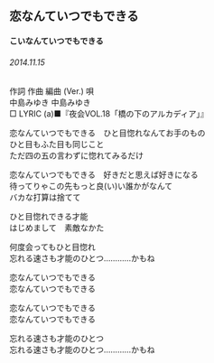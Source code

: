 ## 恋なんていつでもできる
#### こいなんていつでもできる
###### 2014.11.15


作詞  作曲  編曲 (Ver.)   唄  
中島みゆき   中島みゆき          
□ LYRIC (a)■『夜会VOL.18「橋の下のアルカディア」』  

恋なんていつでもできる　ひと目惚れなんてお手のもの  
ひと目もふた目も同じこと  
ただ四の五の言わずに惚れてみるだけ  
  
恋なんていつでもできる　好きだと思えば好きになる  
待ってりゃこの先もっと良(い)い誰かがなんて  
バカな打算は捨てて  
  
ひと目惚れできる才能  
はじめまして　素敵なかた  
  
何度会ってもひと目惚れ  
忘れる速さも才能のひとつ…………かもね  
  
恋なんていつでもできる  
恋なんていつでもできる  
  
恋なんていつでもできる  
恋なんていつでもできる  
  
忘れる速さも才能のひとつ  
忘れる速さも才能のひとつ…………かもね  